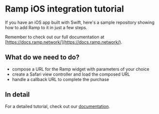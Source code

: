 # Ramp iOS integration tutorial

If you have an iOS app built with Swift, here's a sample repository showing how to add Ramp to it in just a few steps.

Remember to check out our full documentation at [https://docs.ramp.network/](https://docs.ramp.network/).

## What do we need to do?
- compose a URL for the Ramp widget with parameters of your choice
- create a Safari view controller and load the composed URL
- handle a callback URL to complete the purchase

## In detail

For a detailed tutorial, check out our [documentation](https://docs.ramp.network/quick-start-ios).
